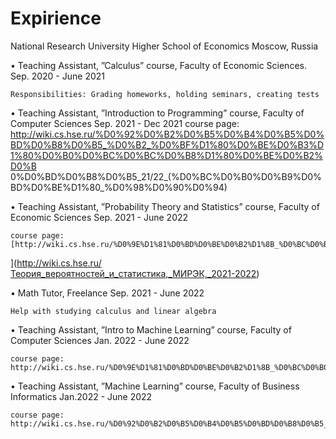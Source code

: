 # Expirience

National Research University Higher School of Economics Moscow, Russia

• Teaching Assistant, ”Calculus” course, Faculty of Economic Sciences. Sep. 2020 - June 2021

    Responsibilities: Grading homeworks, holding seminars, creating tests

• Teaching Assistant, ”Introduction to Programming” course, Faculty of Computer Sciences Sep. 2021 - Dec 2021
    course page:          http://wiki.cs.hse.ru/%D0%92%D0%B2%D0%B5%D0%B4%D0%B5%D0%BD%D0%B8%D0%B5_%D0%B2_%D0%BF%D1%80%D0%BE%D0%B3%D1%80%D0%B0%D0%BC%D0%BC%D0%B8%D1%80%D0%BE%D0%B2%D0%B 0%D0%BD%D0%B8%D0%B5_21/22_(%D0%BC%D0%B0%D0%B9%D0%BD%D0%BE%D1%80_%D0%98%D0%90%D0%94)


• Teaching Assistant, ”Probability Theory and Statistics” course, Faculty of Economic Sciences Sep. 2021 - June 2022

    course page: [http://wiki.cs.hse.ru/%D0%9E%D1%81%D0%BD%D0%BE%D0%B2%D1%8B_%D0%BC%D0%B0%D1%88%D0%B8%D0%BD%D0%BD%D0%BE%D0%B3%D0%BE_%D0%BE%D0%B1%D1%83%D1%87%D0%B5%D0%BD%D0%B8%D1%8F
](http://wiki.cs.hse.ru/Теория_вероятностей_и_статистика,_МИРЭК,_2021-2022)

• Math Tutor, Freelance Sep. 2021 - June 2022

    Help with studying calculus and linear algebra

• Teaching Assistant, ”Intro to Machine Learning” course, Faculty of Computer Sciences Jan. 2022 - June 2022

    course page: http://wiki.cs.hse.ru/%D0%9E%D1%81%D0%BD%D0%BE%D0%B2%D1%8B_%D0%BC%D0%B0%D1%88%D0%B8%D0%BD%D0%BD%D0%BE%D0%B3%D0%BE_%D0%BE%D0%B1%D1%83%D1%87%D0%B5%D0%BD%D0%B8%D1%8F

• Teaching Assistant, ”Machine Learning” course, Faculty of Business Informatics Jan.2022 - June 2022

    course page: http://wiki.cs.hse.ru/%D0%92%D0%B2%D0%B5%D0%B4%D0%B5%D0%BD%D0%B8%D0%B5_%D0%B2_%D0%9C%D0%9E_%D0%91%D0%98_21/22#.D0.9F.D1.80.D0.B0.D0.BA.D1.82.D0.B8.D1.87.D0.B5.D1.81.D0.BA.D0.B8.D0.B5_.D0.B7.D0.B0.D0.B4.D0.B0.D0.BD.D0.B8.D1.8F
